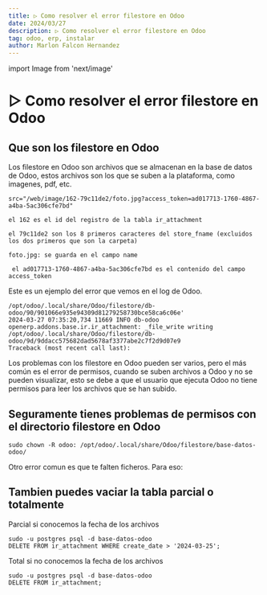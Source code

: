 ```yaml
---
title: ▷ Como resolver el error filestore en Odoo
date: 2024/03/27
description: ▷ Como resolver el error filestore en Odoo
tag: odoo, erp, instalar
author: Marlon Falcon Hernandez
---
```

import Image from 'next/image'

# ▷ Como resolver el error filestore en Odoo
## Que son los filestore en Odoo
Los filestore en Odoo son archivos que se almacenan en la base de datos de Odoo, estos archivos son los que se suben a la plataforma, como imagenes, pdf, etc.

```
src="/web/image/162-79c11de2/foto.jpg?access_token=ad017713-1760-4867-a4ba-5ac306cfe7bd"

el 162 es el id del registro de la tabla ir_attachment

el 79c11de2 son los 8 primeros caracteres del store_fname (excluidos los dos primeros que son la carpeta)

foto.jpg: se guarda en el campo name

 el ad017713-1760-4867-a4ba-5ac306cfe7bd es el contenido del campo access_token
```

Este es un ejemplo del error que vemos en el log de Odoo.
```
/opt/odoo/.local/share/Odoo/filestore/db-odoo/90/901066e935e94309d81279258730bce58ca6c06e'
2024-03-27 07:35:20,734 11669 INFO db-odoo openerp.addons.base.ir.ir_attachment: _file_write writing /opt/odoo/.local/share/Odoo/filestore/db-odoo/9d/9ddacc575682dad5678af3377abe2c7f2d9d07e9
Traceback (most recent call last):
```

Los problemas con los filestore en Odoo pueden ser varios, pero el más común es el error de permisos, cuando se suben archivos a Odoo y no se pueden visualizar, esto se debe a que el usuario que ejecuta Odoo no tiene permisos para leer los archivos que se han subido.

## Seguramente tienes problemas de permisos con el directorio filestore en Odoo
```
sudo chown -R odoo: /opt/odoo/.local/share/Odoo/filestore/base-datos-odoo/
```

Otro error comun es que te falten ficheros. Para eso:
## Tambien puedes vaciar la tabla parcial o totalmente

Parcial si conocemos la fecha de los archivos
```
sudo -u postgres psql -d base-datos-odoo
DELETE FROM ir_attachment WHERE create_date > '2024-03-25';
```

Total si no conocemos la fecha de los archivos
```
sudo -u postgres psql -d base-datos-odoo
DELETE FROM ir_attachment;
```

